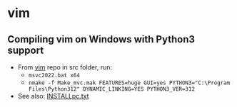 # vim

## Compiling vim on Windows with Python3 support
- From [vim](https://github.com/vim/vim) repo in src folder, run:
  - `msvc2022.bat x64`
  - `nmake -f Make_mvc.mak FEATURES=huge GUI=yes PYTHON3="C:\Program Files\Python312" DYNAMIC_LINKING=YES PYTHON3_VER=312`
- See also: [INSTALLpc.txt](https://github.com/vim/vim/blob/master/src/INSTALLpc.txt)
